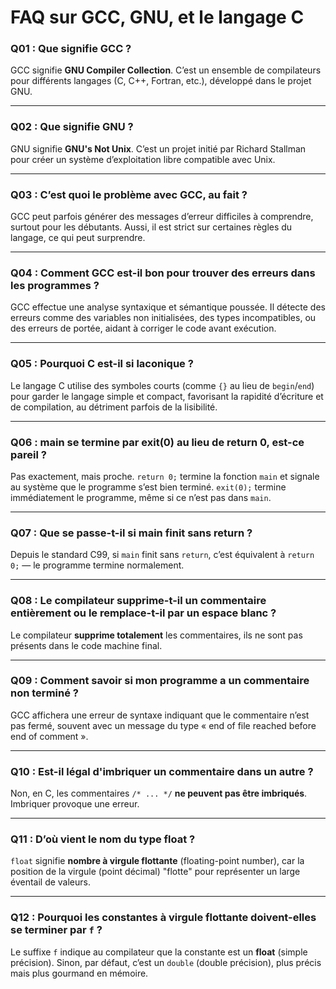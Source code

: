 # FAQ sur GCC, GNU, et le langage C

### Q01 : Que signifie GCC ?

GCC signifie **GNU Compiler Collection**. C’est un ensemble de compilateurs pour différents langages (C, C++, Fortran, etc.), développé dans le projet GNU.

---

### Q02 : Que signifie GNU ?

GNU signifie **GNU's Not Unix**. C’est un projet initié par Richard Stallman pour créer un système d’exploitation libre compatible avec Unix.

---

### Q03 : C’est quoi le problème avec GCC, au fait ?

GCC peut parfois générer des messages d’erreur difficiles à comprendre, surtout pour les débutants. Aussi, il est strict sur certaines règles du langage, ce qui peut surprendre.

---

### Q04 : Comment GCC est-il bon pour trouver des erreurs dans les programmes ?

GCC effectue une analyse syntaxique et sémantique poussée. Il détecte des erreurs comme des variables non initialisées, des types incompatibles, ou des erreurs de portée, aidant à corriger le code avant exécution.

---

### Q05 : Pourquoi C est-il si laconique ?

Le langage C utilise des symboles courts (comme `{}` au lieu de `begin`/`end`) pour garder le langage simple et compact, favorisant la rapidité d’écriture et de compilation, au détriment parfois de la lisibilité.

---

### Q06 : main se termine par exit(0) au lieu de return 0, est-ce pareil ?

Pas exactement, mais proche. `return 0;` termine la fonction `main` et signale au système que le programme s’est bien terminé. `exit(0);` termine immédiatement le programme, même si ce n’est pas dans `main`.

---

### Q07 : Que se passe-t-il si main finit sans return ?

Depuis le standard C99, si `main` finit sans `return`, c’est équivalent à `return 0;` — le programme termine normalement.

---

### Q08 : Le compilateur supprime-t-il un commentaire entièrement ou le remplace-t-il par un espace blanc ?

Le compilateur **supprime totalement** les commentaires, ils ne sont pas présents dans le code machine final.

---

### Q09 : Comment savoir si mon programme a un commentaire non terminé ?

GCC affichera une erreur de syntaxe indiquant que le commentaire n’est pas fermé, souvent avec un message du type « end of file reached before end of comment ».

---

### Q10 : Est-il légal d'imbriquer un commentaire dans un autre ?

Non, en C, les commentaires `/* ... */` **ne peuvent pas être imbriqués**. Imbriquer provoque une erreur.

---

### Q11 : D’où vient le nom du type float ?

`float` signifie **nombre à virgule flottante** (floating-point number), car la position de la virgule (point décimal) "flotte" pour représenter un large éventail de valeurs.

---

### Q12 : Pourquoi les constantes à virgule flottante doivent-elles se terminer par `f` ?

Le suffixe `f` indique au compilateur que la constante est un **float** (simple précision). Sinon, par défaut, c’est un `double` (double précision), plus précis mais plus gourmand en mémoire.
